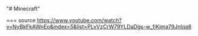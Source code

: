 "# Minecraft" 

=== source
https://www.youtube.com/watch?v=NyBkFkAWnEo&index=5&list=PLvVzCrW79YLDaDgs-w_fiKjma79Jnlqa8
